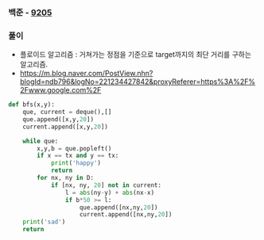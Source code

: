 ### 백준  - [9205](https://www.acmicpc.net/problem/9205)

### 풀이

* 플로이드 알고리즘 : 거쳐가는 정점을 기준으로 target까지의 최단 거리를 구하는 알고리즘.
* https://m.blog.naver.com/PostView.nhn?blogId=ndb796&logNo=221234427842&proxyReferer=https%3A%2F%2Fwww.google.com%2F


```Python
def bfs(x,y):
    que, current = deque(),[]
    que.append([x,y,20])
    current.append([x,y,20])

    while que:
        x,y,b = que.popleft()
        if x == tx and y == tx:
            print('happy')
            return
        for nx, ny in D:
            if [nx, ny, 20] not in current:
                l = abs(ny-y) + abs(nx-x)
                if b*50 >= l:
                    que.append([nx,ny,20])
                    current.append([nx,ny,20])
    print('sad')
    return
```

